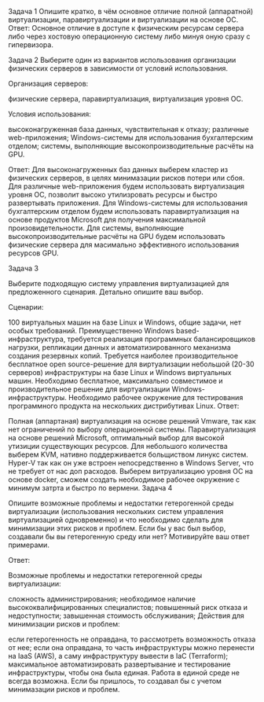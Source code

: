 Задача 1
Опишите кратко, в чём основное отличие полной (аппаратной) виртуализации, паравиртуализации и виртуализации на основе ОС.
Ответ:
Основное отличие в доступе к физическим ресурсам сервера либо через хостовую операционную систему либо минуя оную сразу с гипервизора.

Задача 2
Выберите один из вариантов использования организации физических серверов в зависимости от условий использования.

Организация серверов:

физические сервера,
паравиртуализация,
виртуализация уровня ОС.

Условия использования:

высоконагруженная база данных, чувствительная к отказу;
различные web-приложения;
Windows-системы для использования бухгалтерским отделом;
системы, выполняющие высокопроизводительные расчёты на GPU.

Ответ:
Для высоконагруженных баз данных выберем кластер из физических серверов, в целях минимазации рисков потери или сбоя.
Для различные web-приложения будем использовать виртуализация уровня ОС, позволит высоко утилизровать ресурсы и быстро развертывать приложения.
Для Windows-системы для использования бухгалтерским отделом будем использовать паравиртуализация на основе продуктов Microsoft для получения максимальной произовидетельности.
Для системы, выполняющие высокопроизводительные расчёты на GPU будем использовать физические сервера для масимально эффективного использования ресурсов GPU.

Задача 3

Выберите подходящую систему управления виртуализацией для предложенного сценария. Детально опишите ваш выбор.

Сценарии:

100 виртуальных машин на базе Linux и Windows, общие задачи, нет особых требований.
Преимущественно Windows based-инфраструктура, требуется реализация программных балансировщиков нагрузки, репликации данных и автоматизированного механизма создания резервных копий.
Требуется наиболее производительное бесплатное open source-решение для виртуализации небольшой (20-30 серверов) инфраструктуры на базе Linux и Windows виртуальных машин.
Необходимо бесплатное, максимально совместимое и производительное решение для виртуализации Windows-инфраструктуры.
Необходимо рабочее окружение для тестирования программного продукта на нескольких дистрибутивах Linux.
Ответ:

Полная (аппартаная) виртуализация на основе решений Vmware, так как нет ограничений по выбору операционной системы.
Паравиртуализация на основе решений Microsoft, оптимальный выбор для высокой утизиции существующих ресурсов.
Для небольшого количества выберем KVM, нативно поддерживается больщиством линукс систем.
Hyper-V так как он уже встроен непосредственно в Windows Server, что не требует от нас доп расходов.
Выберем витруализацию уровня ОС на основе docker, сможем создать необходимое рабочее окружение с минимум затрта и быстро по вермени.
Задача 4

Опишите возможные проблемы и недостатки гетерогенной среды виртуализации (использования нескольких систем управления виртуализацией одновременно) и что необходимо сделать для минимизации этих рисков и проблем.
Если бы у вас был выбор, создавали бы вы гетерогенную среду или нет? Мотивируйте ваш ответ примерами.

Ответ:

Возможные проблемы и недостатки гетерогенной среды виртуализации:

сложность администрирования;
необходимое наличие высококвалифицированных специалистов;
повышенный риск отказа и недоступности;
завышенная стоимость обслуживания;
Действия для минимизации рисков и проблем:

если гетерогенность не оправдана, то рассмотреть возможность отказа от нее;
если она оправдана, то часть инфраструктуры можно перенести на IaaS (AWS), а саму инфраструктуру вывести в IaC (Terraform);
максимальное автоматизировать развертывание и тестирование инфраструктуры, чтобы она была единая.
Работа в единой среде не всегда возможна. Если бы пришлось, то создавал бы с учетом минимазации рисков и проблем.